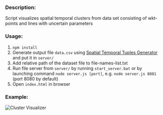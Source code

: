 ### **Description:**

Script visualizes spatial temporal clusters from data set consisting of wkt- points and lines with uncertain parameters 

### **Usage:**

1. `npm install`
1. Generate output file `data.csv` using [Spatial Temporal Tuples Generator](https://github.com/vadimkorr/Spatial-Temporal-Tuples-Generator.git) and put it in `server/`
1. Add relative path of the dataset file to file-names-list.txt
1. Run file server from `server/` by running `start_server.bat` or by launching command `node server.js [port]`, e.g. `node server.js 8081` (port 8080 by default)
1. Open `index.html` in browser

### **Example:**

![Cluster Visualizer](https://content.screencast.com/users/mintday/folders/git%20images/media/ffe4a7a5-60f1-473c-9244-17f6d1808a18/cluster.jpg)